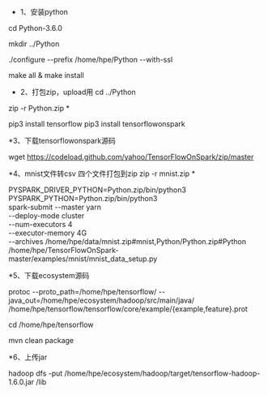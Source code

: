 * 1、安装python

cd Python-3.6.0

mkdir ../Python

./configure --prefix /home/hpe/Python --with-ssl

make all & make install

* 2、打包zip，upload用
cd ../Python

zip -r Python.zip *

pip3 install tensorflow
pip3 install tensorflowonspark

*3、下载tensorflowonspark源码

wget https://codeload.github.com/yahoo/TensorFlowOnSpark/zip/master

*4、mnist文件转csv
四个文件打包到zip
zip -r mnist.zip *

PYSPARK_DRIVER_PYTHON=Python.zip/bin/python3 \
PYSPARK_PYTHON=Python.zip/bin/python3 \
spark-submit --master yarn \
--deploy-mode cluster \
--num-executors 4 \
--executor-memory 4G \
--archives /home/hpe/data/mnist.zip#mnist,Python/Python.zip#Python \
/home/hpe/TensorFlowOnSpark-master/examples/mnist/mnist_data_setup.py

*5、下载ecosystem源码

protoc --proto_path=/home/hpe/tensorflow/ --java_out=/home/hpe/ecosystem/hadoop/src/main/java/ /home/hpe/tensorflow/tensorflow/core/example/{example,feature}.prot

cd /home/hpe/tensorflow

mvn clean package


*6、上传jar

hadoop dfs -put  /home/hpe/ecosystem/hadoop/target/tensorflow-hadoop-1.6.0.jar /lib

